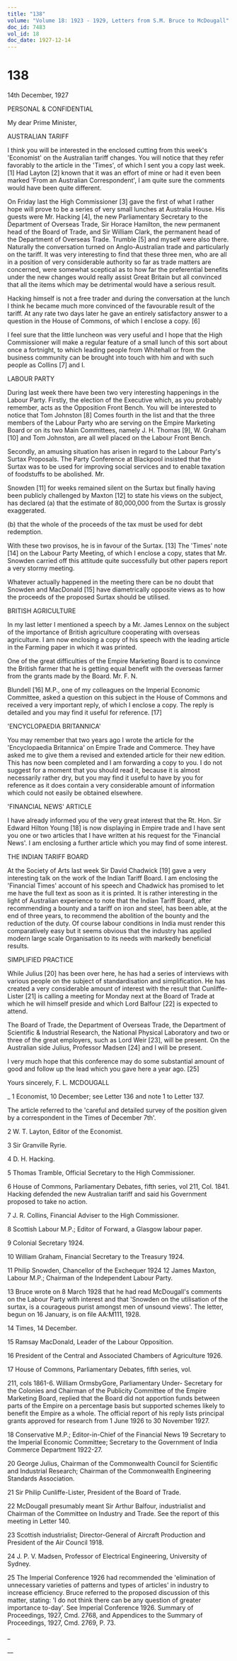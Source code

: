 ```yaml
---
title: "138"
volume: "Volume 18: 1923 - 1929, Letters from S.M. Bruce to McDougall"
doc_id: 7483
vol_id: 18
doc_date: 1927-12-14
---
```


# 138

14th December, 1927

PERSONAL &amp; CONFIDENTIAL

My dear Prime Minister,

AUSTRALIAN TARIFF

I think you will be interested in the enclosed cutting from this week's 'Economist' on the Australian tariff changes. You will notice that they refer favorably to the article in the 'Times', of which I sent you a copy last week. [1] Had Layton [2] known that it was an effort of mine or had it even been marked 'From an Australian Correspondent', I am quite sure the comments would have been quite different.

On Friday last the High Commissioner [3] gave the first of what I rather hope will prove to be a series of very small lunches at Australia House. His guests were Mr. Hacking [4], the new Parliamentary Secretary to the Department of Overseas Trade, Sir Horace Hamilton, the new permanent head of the Board of Trade, and Sir William Clark, the permanent head of the Department of Overseas Trade. Trumble [5] and myself were also there. Naturally the conversation turned on Anglo-Australian trade and particularly on the tariff. It was very interesting to find that these three men, who are all in a position of very considerable authority so far as trade matters are concerned, were somewhat sceptical as to how far the preferential benefits under the new changes would really assist Great Britain but all convinced that all the items which may be detrimental would have a serious result.

Hacking himself is not a free trader and during the conversation at the lunch I think he became much more convinced of the favourable result of the tariff. At any rate two days later he gave an entirely satisfactory answer to a question in the House of Commons, of which I enclose a copy. [6]

I feel sure that the little luncheon was very useful and I hope that the High Commissioner will make a regular feature of a small lunch of this sort about once a fortnight, to which leading people from Whitehall or from the business community can be brought into touch with him and with such people as Collins [7] and I.

LABOUR PARTY

During last week there have been two very interesting happenings in the Labour Party. Firstly, the election of the Executive which, as you probably remember, acts as the Opposition Front Bench. You will be interested to notice that Tom Johnston [8] Comes fourth in the list and that the three members of the Labour Party who are serving on the Empire Marketing Board or on its two Main Committees, namely J. H. Thomas [9], W. Graham [10] and Tom Johnston, are all well placed on the Labour Front Bench.

Secondly, an amusing situation has arisen in regard to the Labour Party's Surtax Proposals. The Party Conference at Blackpool insisted that the Surtax was to be used for improving social services and to enable taxation of foodstuffs to be abolished. Mr.

Snowden [11] for weeks remained silent on the Surtax but finally having been publicly challenged by Maxton [12] to state his views on the subject, has declared (a) that the estimate of 80,000,000 from the Surtax is grossly exaggerated.

(b) that the whole of the proceeds of the tax must be used for debt redemption.

With these two provisos, he is in favour of the Surtax. [13] The 'Times' note [14] on the Labour Party Meeting, of which I enclose a copy, states that Mr. Snowden carried off this attitude quite successfully but other papers report a very stormy meeting.

Whatever actually happened in the meeting there can be no doubt that Snowden and MacDonald [15] have diametrically opposite views as to how the proceeds of the proposed Surtax should be utilised.

BRITISH AGRICULTURE

In my last letter I mentioned a speech by a Mr. James Lennox on the subject of the importance of British agriculture cooperating with overseas agriculture. I am now enclosing a copy of his speech with the leading article in the Farming paper in which it was printed.

One of the great difficulties of the Empire Marketing Board is to convince the British farmer that he is getting equal benefit with the overseas farmer from the grants made by the Board. Mr. F. N.

Blundell [16] M.P., one of my colleagues on the Imperial Economic Committee, asked a question on this subject in the House of Commons and received a very important reply, of which I enclose a copy. The reply is detailed and you may find it useful for reference. [17]

'ENCYCLOPAEDIA BRITANNICA'

You may remember that two years ago I wrote the article for the 'Encyclopaedia Britannica' on Empire Trade and Commerce. They have asked me to give them a revised and extended article for their new edition. This has now been completed and I am forwarding a copy to you. I do not suggest for a moment that you should read it, because it is almost necessarily rather dry, but you may find it useful to have by you for reference as it does contain a very considerable amount of information which could not easily be obtained elsewhere.

'FINANCIAL NEWS' ARTICLE

I have already informed you of the very great interest that the Rt. Hon. Sir Edward Hilton Young [18] is now displaying in Empire trade and I have sent you one or two articles that I have written at his request for the 'Financial News'. I am enclosing a further article which you may find of some interest.

THE INDIAN TARIFF BOARD

At the Society of Arts last week Sir David Chadwick [19] gave a very interesting talk on the work of the Indian Tariff Board. I am enclosing the 'Financial Times' account of his speech and Chadwick has promised to let me have the full text as soon as it is printed. It is rather interesting in the light of Australian experience to note that the Indian Tariff Board, after recommending a bounty and a tariff on iron and steel, has been able, at the end of three years, to recommend the abolition of the bounty and the reduction of the duty. Of course labour conditions in India must render this comparatively easy but it seems obvious that the industry has applied modern large scale Organisation to its needs with markedly beneficial results.

SIMPLIFIED PRACTICE

While Julius [20] has been over here, he has had a series of interviews with various people on the subject of standardisation and simplification. He has created a very considerable amount of interest with the result that Cunliffe-Lister [21] is calling a meeting for Monday next at the Board of Trade at which he will himself preside and which Lord Balfour [22] is expected to attend.

The Board of Trade, the Department of Overseas Trade, the Department of Scientific &amp; Industrial Research, the National Physical Laboratory and two or three of the great employers, such as Lord Weir [23], will be present. On the Australian side Julius, Professor Madsen [24] and I will be present.

I very much hope that this conference may do some substantial amount of good and follow up the lead which you gave here a year ago. [25]

Yours sincerely, F. L. MCDOUGALL 

_ 1 Economist, 10 December; see Letter 136 and note 1 to Letter 137.

The article referred to the 'careful and detailed survey of the position given by a correspondent in the Times of December 7th'.

2 W. T. Layton, Editor of the Economist.

3 Sir Granville Ryrie.

4 D. H. Hacking.

5 Thomas Tramble, Official Secretary to the High Commissioner.

6 House of Commons, Parliamentary Debates, fifth series, vol 211, Col. 1841. Hacking defended the new Australian tariff and said his Government proposed to take no action.

7 J. R. Collins, Financial Adviser to the High Commissioner.

8 Scottish Labour M.P.; Editor of Forward, a Glasgow labour paper.

9 Colonial Secretary 1924.

10 William Graham, Financial Secretary to the Treasury 1924.

11 Philip Snowden, Chancellor of the Exchequer 1924 12 James Maxton, Labour M.P.; Chairman of the Independent Labour Party.

13 Bruce wrote on 8 March 1928 that he had read McDougall's comments on the Labour Party with interest and that 'Snowden on the utilisation of the surtax, is a courageous purist amongst men of unsound views'. The letter, begun on 16 January, is on file AA:M111, 1928.

14 Times, 14 December.

15 Ramsay MacDonald, Leader of the Labour Opposition.

16 President of the Central and Associated Chambers of Agriculture 1926.

17 House of Commons, Parliamentary Debates, fifth series, vol.

211, cols 1861-6. William OrmsbyGore, Parliamentary Under- Secretary for the Colonies and Chairman of the Publicity Committee of the Empire Marketing Board, replied that the Board did not apportion funds between parts of the Empire on a percentage basis but supported schemes likely to benefit the Empire as a whole. The official report of his reply lists principal grants approved for research from 1 June 1926 to 30 November 1927.

18 Conservative M.P.; Editor-in-Chief of the Financial News 19 Secretary to the Imperial Economic Committee; Secretary to the Government of India Commerce Department 1922-27.

20 George Julius, Chairman of the Commonwealth Council for Scientific and Industrial Research; Chairman of the Commonwealth Engineering Standards Association.

21 Sir Philip Cunliffe-Lister, President of the Board of Trade.

22 McDougall presumably meant Sir Arthur Balfour, industrialist and Chairman of the Committee on Industry and Trade. See the report of this meeting in Letter 140.

23 Scottish industrialist; Director-General of Aircraft Production and President of the Air Council 1918.

24 J. P. V. Madsen, Professor of Electrical Engineering, University of Sydney.

25 The Imperial Conference 1926 had recommended the 'elimination of unnecessary varieties of patterns and types of articles' in industry to increase efficiency. Bruce referred to the proposed discussion of this matter, stating: 'I do not think there can be any question of greater importance to-day'. See Imperial Conference 1926. Summary of Proceedings, 1927, Cmd. 2768, and Appendices to the Summary of Proceedings, 1927, Cmd. 2769, P. 73.

_

__
